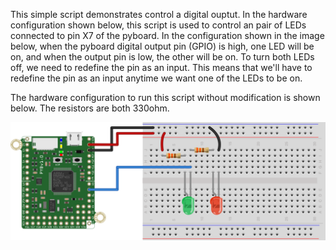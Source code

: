 This simple script demonstrates control a digital ouptut. In the hardware configuration shown below, this script is used to control an pair of LEDs connected to pin X7 of the pyboard. In the configuration shown in the image below, when the pyboard digital output pin (GPIO) is high, one LED will be on, and when the output pin is low, the other will be on. To turn both LEDs off, we need to redefine the pin as an input. This means that we'll have to redefine the pin as an input anytime we want one of the LEDs to be on.

The hardware configuration to run this script without modification is shown below. The resistors are both 330ohm. 

![Multi-LED Hardware Setup](pyboard_breadboard_multiLEDoneGPIO.png)